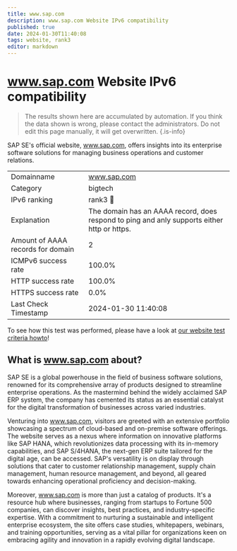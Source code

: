 ```yaml
---
title: www.sap.com
description: www.sap.com Website IPv6 compatibility
published: true
date: 2024-01-30T11:40:08
tags: website, rank3
editor: markdown
---
```


# www.sap.com Website IPv6 compatibility

> The results shown here are accumulated by automation. If you think the data shown is wrong, please contact the administrators. 
> Do not edit this page manually, it will get overwritten.
{.is-info}

SAP SE's official website, www.sap.com, offers insights into its enterprise software solutions for managing business operations and customer relations.


|   |   |
| - | - |
| Domainname | www.sap.com
| Category | bigtech |
| IPv6 ranking | rank3 :3rd_place_medal: |
| Explanation | The domain has an AAAA record, does respond to ping and anly supports either http or https. |
| Amount of AAAA records for domain | 2 |
| ICMPv6 success rate | 100.0%|
| HTTP success rate | 100.0% |
| HTTPS success rate | 0.0% |
| Last Check Timestamp | 2024-01-30 11:40:08 |

To see how this test was performed, please have a look at [our website test criteria howto](/howto/testcriteria/website)!


## What is www.sap.com about?
SAP SE is a global powerhouse in the field of business software solutions, renowned for its comprehensive array of products designed to streamline enterprise operations. As the mastermind behind the widely acclaimed SAP ERP system, the company has cemented its status as an essential catalyst for the digital transformation of businesses across varied industries.

Venturing into www.sap.com, visitors are greeted with an extensive portfolio showcasing a spectrum of cloud-based and on-premise software offerings. The website serves as a nexus where information on innovative platforms like SAP HANA, which revolutionizes data processing with its in-memory capabilities, and SAP S/4HANA, the next-gen ERP suite tailored for the digital age, can be accessed. SAP's versatility is on display through solutions that cater to customer relationship management, supply chain management, human resource management, and beyond, all geared towards enhancing operational proficiency and decision-making.

Moreover, www.sap.com is more than just a catalog of products. It's a resource hub where businesses, ranging from startups to Fortune 500 companies, can discover insights, best practices, and industry-specific expertise. With a commitment to nurturing a sustainable and intelligent enterprise ecosystem, the site offers case studies, whitepapers, webinars, and training opportunities, serving as a vital pillar for organizations keen on embracing agility and innovation in a rapidly evolving digital landscape.
